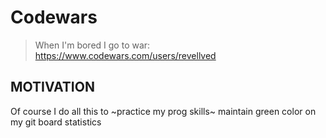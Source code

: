 # Codewars

> When I'm bored I go to war: https://www.codewars.com/users/revellved

## MOTIVATION

Of course I do all this to ~practice my prog skills~ maintain green color on my git board statistics




